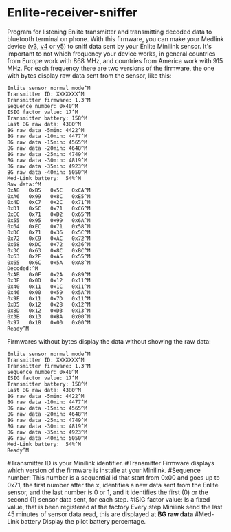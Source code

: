 # Enlite-receiver-sniffer
Program for listening  Enlite transmitter and transmitting decoded data to bluetooth terminal on phone.
With this firmware, you can make your Medlink device ([v3](https://github.com/sarunia/Med-Link-v3), [v4](https://github.com/sarunia/Med-Link-v4) or [v5](https://github.com/sarunia/Med-Link-v5)) to sniff data sent by your Enlite Minilink sensor.
It's important to not which frequency your device works, in general countries from Europe work with 868 MHz, and countries from America work with 915 MHz.
For each frequency there are two versions of the firmware, the one with bytes display raw data sent from the sensor, like this:

```
Enlite sensor normal mode^M
Transmitter ID: XXXXXXX^M
Transmitter firmware: 1.3^M
Sequence number: 0x40^M
ISIG factor value: 17^M
Transmitter battery: 158^M
Last BG raw data: 4380^M
BG raw data -5min: 4422^M
BG raw data -10min: 4477^M
BG raw data -15min: 4565^M
BG raw data -20min: 4648^M
BG raw data -25min: 4749^M
BG raw data -30min: 4819^M
BG raw data -35min: 4923^M
BG raw data -40min: 5050^M
Med-Link battery:  54%^M
Raw data:^M
0xA8   0xB5   0x5C   0xCA^M
0xA6   0x99   0x8C   0xE5^M
0x4D   0xC7   0x2C   0x71^M
0xD1   0x5C   0x71   0xC6^M
0xCC   0x71   0xD2   0x65^M
0x55   0x95   0x99   0x6A^M
0x64   0xEC   0x71   0x58^M
0xDC   0x71   0x36   0x5C^M
0x72   0xC9   0xAC   0x72^M
0x68   0xDC   0x72   0x36^M
0x3C   0x63   0x8C   0xBC^M
0x63   0x2E   0xA5   0x55^M
0x65   0x6C   0x5A   0xA8^M
Decoded:^M
0xAB   0x0F   0x2A   0x89^M
0x3E   0x0D   0x12   0x11^M
0x40   0x11   0x1C   0x11^M
0x46   0x00   0x59   0x5A^M
0x9E   0x11   0x7D   0x11^M
0xD5   0x12   0x28   0x12^M
0x8D   0x12   0xD3   0x13^M
0x3B   0x13   0xBA   0x00^M
0x97   0x18   0x00   0x00^M
Ready^M
```

Firmwares without bytes display the data without showing the raw data:
```
Enlite sensor normal mode^M
Transmitter ID: XXXXXXX^M
Transmitter firmware: 1.3^M
Sequence number: 0x40^M
ISIG factor value: 17^M
Transmitter battery: 158^M
Last BG raw data: 4380^M
BG raw data -5min: 4422^M
BG raw data -10min: 4477^M
BG raw data -15min: 4565^M
BG raw data -20min: 4648^M
BG raw data -25min: 4749^M
BG raw data -30min: 4819^M
BG raw data -35min: 4923^M
BG raw data -40min: 5050^M
Med-Link battery:  54%^M
Ready^M
```

#Transmitter ID 
is your Minilink identifier.
#Transmitter Firmware
displays which version of the firmware is installe at your Minilink.
#Sequence number: 
This number is a sequential id that start from 0x00 and goes up to 0x71, the first number after the x, identifies a new data sent from the Enlite sensor, and the last number is 0 or 1, and it identifies the first (0) or the second (1) sensor data sent, for each step.
#ISIG factor value:
Is a fixed value, that is been registered at the factory
Every step Minilink send the last 45 minutes of sensor data read, this are displayed at **BG raw data**
#Med-Link battery
Display the pilot battery percentage.
